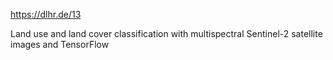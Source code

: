 https://dlhr.de/13


Land use and land cover classification with multispectral Sentinel-2 satellite images and TensorFlow
